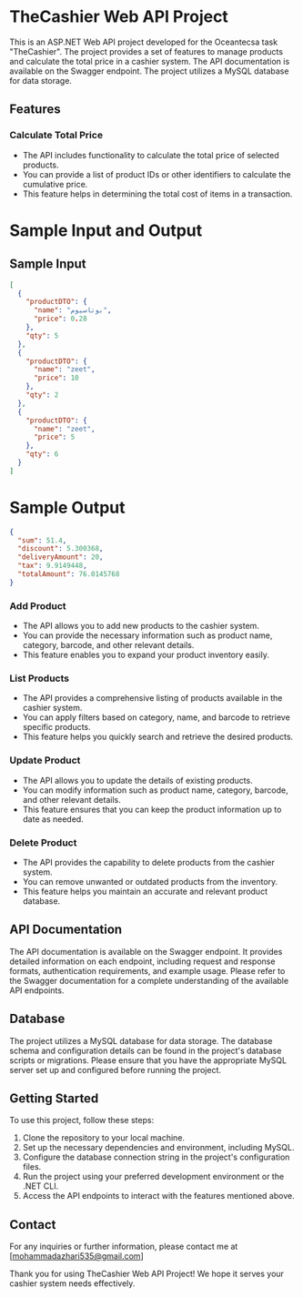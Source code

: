 # TheCashier Web API Project

This is an ASP.NET Web API project developed for the Oceantecsa task "TheCashier". The project provides a set of features to manage products and calculate the total price in a cashier system. The API documentation is available on the Swagger endpoint. The project utilizes a MySQL database for data storage.

## Features

### Calculate Total Price

- The API includes functionality to calculate the total price of selected products.
- You can provide a list of product IDs or other identifiers to calculate the cumulative price.
- This feature helps in determining the total cost of items in a transaction.

# Sample Input and Output

## Sample Input

```json
[
  {
    "productDTO": {
      "name": "بوتاسيوم",
      "price": 0.28
    },
    "qty": 5
  },
  {
    "productDTO": {
      "name": "zeet",
      "price": 10
    },
    "qty": 2
  },
  {
    "productDTO": {
      "name": "zeet",
      "price": 5
    },
    "qty": 6
  }
]
```

# Sample Output

```json
{
  "sum": 51.4,
  "discount": 5.300368,
  "deliveryAmount": 20,
  "tax": 9.9149448,
  "totalAmount": 76.0145768
}
```

### Add Product

- The API allows you to add new products to the cashier system.
- You can provide the necessary information such as product name, category, barcode, and other relevant details.
- This feature enables you to expand your product inventory easily.

### List Products

- The API provides a comprehensive listing of products available in the cashier system.
- You can apply filters based on category, name, and barcode to retrieve specific products.
- This feature helps you quickly search and retrieve the desired products.

### Update Product

- The API allows you to update the details of existing products.
- You can modify information such as product name, category, barcode, and other relevant details.
- This feature ensures that you can keep the product information up to date as needed.

### Delete Product

- The API provides the capability to delete products from the cashier system.
- You can remove unwanted or outdated products from the inventory.
- This feature helps you maintain an accurate and relevant product database.

## API Documentation

The API documentation is available on the Swagger endpoint. It provides detailed information on each endpoint, including request and response formats, authentication requirements, and example usage. Please refer to the Swagger documentation for a complete understanding of the available API endpoints.

## Database

The project utilizes a MySQL database for data storage. The database schema and configuration details can be found in the project's database scripts or migrations. Please ensure that you have the appropriate MySQL server set up and configured before running the project.

## Getting Started

To use this project, follow these steps:

1. Clone the repository to your local machine.
2. Set up the necessary dependencies and environment, including MySQL.
3. Configure the database connection string in the project's configuration files.
4. Run the project using your preferred development environment or the .NET CLI.
5. Access the API endpoints to interact with the features mentioned above.

## Contact

For any inquiries or further information, please contact me at [mohammadazhari535@gmail.com]

Thank you for using TheCashier Web API Project! We hope it serves your cashier system needs effectively.

```

```
